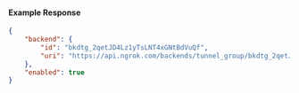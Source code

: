 <!-- Code generated for API Clients. DO NOT EDIT. -->

#### Example Response

```json
{
	"backend": {
		"id": "bkdtg_2qetJD4Lz1yTsLNT4xGNtBdVuQf",
		"uri": "https://api.ngrok.com/backends/tunnel_group/bkdtg_2qetJD4Lz1yTsLNT4xGNtBdVuQf"
	},
	"enabled": true
}
```
